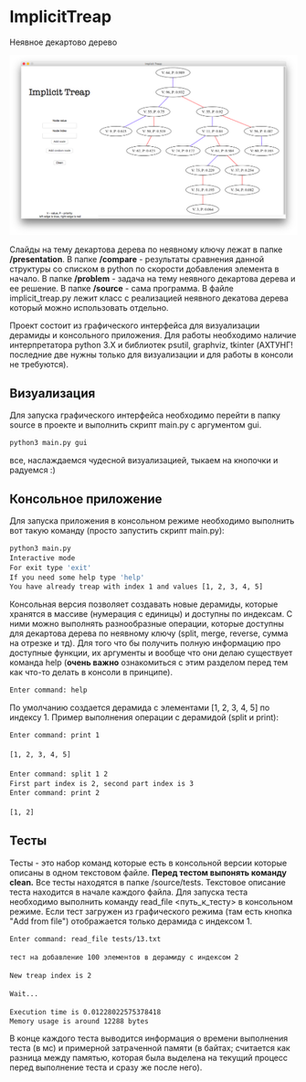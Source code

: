 # ImplicitTreap
Неявное декартово дерево

![:)](https://raw.githubusercontent.com/ElijahOvcharenko/ImplicitTreap/master/screens/screen_1.png?token=AVGJq_o_iW6NhWyHz6lPNGvuSFr3svAVks5aTWZWwA%3D%3D)

Слайды на тему декартова дерева по неявному ключу лежат в папке **/presentation**.
В папке **/compare** - результаты сравнения данной структуры со списком в python по скорости добавления элемента в начало.
В папке **/problem** - задача на тему неявного декартова дерева и ее решение.
В папке **/source** - сама программа.  В файле implicit_treap.py лежит класс с реализацией неявного декатова дерева который можно использовать отдельно.

Проект состоит из графического интерфейса для визуализации дерамиды и консольного приложения.
Для работы необходимо наличие интерпретатора python 3.X и библиотек psutil, graphviz, tkinter (АХТУНГ! последние две нужны только для визуализации и для работы в консоли не требуются).

## Визуализация 
Для запуска графического интерфейса необходимо перейти в папку source в проекте и выполнить скрипт main.py с аргументом gui.
```bash
python3 main.py gui
```
все, наслаждаемся чудесной визуализацией, тыкаем на кнопочки и радуемся :)

## Консольное приложение 
Для запуска приложения в консольном режиме необходимо выполнить вот такую команду (просто запустить скрипт main.py):

``` bash
python3 main.py 
Interactive mode
For exit type 'exit'
If you need some help type 'help'
You have already treap with index 1 and values [1, 2, 3, 4, 5]
```

Консольная версия позволяет создавать новые дерамиды, которые хранятся в массиве (нумерация с единицы) и доступны по индексам. С ними можно выполнять разнообразные операции, которые доступны для декартова дерева по неявному ключу (split, merge, reverse, сумма на отрезке и тд). Для того что бы получить полную информацию про доступные функции, их аргументы и вообще что они делаю существует команда help (**очень важно** ознакомиться с этим разделом перед тем как что-то делать в консоли в принципе).

``` bash
Enter command: help
```

По умолчанию создается дерамида с элементами [1, 2, 3, 4, 5] по индексу 1.
Пример выполнения операции с дерамидой (split и print):

``` bash
Enter command: print 1

[1, 2, 3, 4, 5]

Enter command: split 1 2
First part index is 2, second part index is 3
Enter command: print 2

[1, 2]

```


## Тесты
Тесты - это набор команд которые есть в консольной версии которые описаны в одном текстовом файле.
**Перед тестом выпонять команду clean.**
Все тесты находятся в папке /source/tests. Текстовое описание теста находится в начале каждого файла. Для запуска теста необходимо выполнить команду read_file <путь_к_тесту> в консольном режиме. Если тест загружен из графического режима (там есть кнопка "Add from file") отображается только дерамида с индексом 1.

```
Enter command: read_file tests/13.txt

тест на добавление 100 элементов в дерамиду с индексом 2

New treap index is 2

Wait...

Execution time is 0.01228022575378418
Memory usage is around 12288 bytes
```

В конце каждого теста выводится информация о времени выполнения теста (в мс) и примерной затраченной памяти (в байтах; считается как разница между памятью, которая была выделена на текущий процесс перед выполнение теста и сразу же после него).











